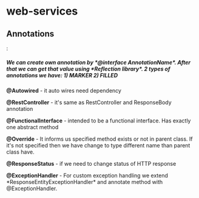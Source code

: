 # web-services

<h2>Annotations</h2>:
    <h5> We can create own annotation by *@interface AnnotationName*. After that 
        we can get that value using *Reflection library*. 2 types of annotations we have:
        1) MARKER
        2) FILLED
    </h5> 
    <p><b>@Autowired</b> - it auto wires need dependency</p>
    <p><b>@RestController</b> - it's same as RestController and ResponseBody annotation</p>
    <p><b>@FunctionalInterface</b> - intended to be a functional interface. Has exactly one abstract method</p>
    <p><b>@Override</b> - It informs us specified method exists or not in parent class. If it's not specified 
        then we have change to type different name than parent class have.</p>
    <p><b>@ResponseStatus</b> - if we need to change status of HTTP response</p>
    <p><b>@ExceptionHandler</b> - For custom exception handling we extend *ResponseEntityExceptionHandler* and 
            annotate method with @ExceptionHandler.
    </p>

